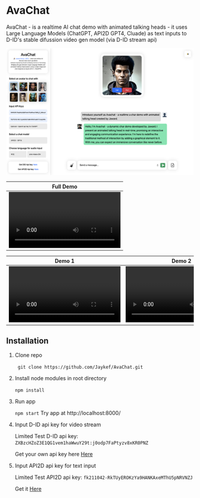 # AvaChat

AvaChat - is a realtime AI chat demo with animated talking heads - it uses Large Language Models (ChatGPT, API2D GPT4, Cluade) as text inputs to D-ID's stable difussion video gen model (via D-ID stream api)

<img src="./demo/demo_cover.png" />

|                                  Full Demo                                                            |
|                                    :---:                                                              |
| <video src="https://github.com/Jaykef/AvaChat/assets/11355002/53aa9884-1e47-412f-a248-e50eed21809b" > |



| Demo 1       | Demo 2         | Demo 3        | Demo 4 |
|    :---:     |     :---:      |      :---:    | :---:  |
| <video src="https://github.com/Jaykef/AvaChat/assets/11355002/718478bf-71d6-4f4c-95c4-3ce445ce3fab">  | <video src="https://github.com/Jaykef/AvaChat/assets/11355002/56edcc08-05f0-4ca8-81d1-692037d24774" >  | <video src="https://github.com/Jaykef/AvaChat/assets/11355002/1f54c945-ac5b-4984-b430-6de891b8a41b" >    | <video src="https://github.com/Jaykef/AvaChat/assets/11355002/0b716475-d1f4-4af2-9e12-9121ae984ec2" > |



## Installation
1. Clone repo
   
   ``` git clone https://github.com/Jaykef/AvaChat.git``` 
3. Install node modules in root directory
   
    ```npm install```
5. Run app
   
   ``` npm start ```
   Try app at http://localhost:8000/
7. Input D-ID api key for video stream
   
   Limited Test D-ID api key: ```ZXBzcHZoZ3E1QG1vem1haWwuY29t:j0odp7FaPtyzv8xKR0PNZ```

   Get your own api key here <a href="https://studio.d-id.com/account-settings/" target="_blank">Here</a>
9. Input API2D api key for text input
    
   Limited Test API2D api key: ```fk211042-RkTUyEROKzYa9HANKAxeMThU5pNRVNZJ```

   Get it <a href="https://api2d.com/" target="_blank">Here</a>
